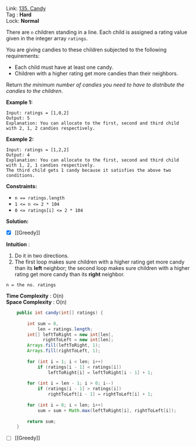 Link: [135. Candy](https://leetcode.com/problems/candy/) <br>
Tag : **Hard**<br>
Lock: **Normal**

There are `n` children standing in a line. Each child is assigned a rating value given in the integer array `ratings`.

You are giving candies to these children subjected to the following requirements:

-   Each child must have at least one candy.
-   Children with a higher rating get more candies than their neighbors.

Return _the minimum number of candies you need to have to distribute the candies to the children_.

**Example 1:**
```
Input: ratings = [1,0,2]
Output: 5
Explanation: You can allocate to the first, second and third child with 2, 1, 2 candies respectively.
```

**Example 2:**
```
Input: ratings = [1,2,2]
Output: 4
Explanation: You can allocate to the first, second and third child with 1, 2, 1 candies respectively.
The third child gets 1 candy because it satisfies the above two conditions.
```

**Constraints:**
-   `n == ratings.length`
-   `1 <= n <= 2 * 104`
-   `0 <= ratings[i] <= 2 * 104`


**Solution:**

- [x] [[Greedy]]

**Intuition** :
1.  Do it in two directions.
2.  The first loop makes sure children with a higher rating get more candy than its **left** neighbor; the second loop makes sure children with a higher rating get more candy than its **right** neighbor.


```
n = the no. ratings
```
**Time Complexity** : O(n)<br>
**Space Complexity** : O(n)

```java
    public int candy(int[] ratings) {
        
        int sum = 0,
            len = ratings.length;
        int[] leftToRight = new int[len],
              rightToLeft = new int[len];
        Arrays.fill(leftToRight, 1);
        Arrays.fill(rightToLeft, 1);
        
        for (int i = 1; i < len; i++)
            if (ratings[i - 1] < ratings[i])
                leftToRight[i] = leftToRight[i - 1] + 1;
        
        for (int i = len - 1; i > 0; i--)
            if (ratings[i - 1] > ratings[i])
                rightToLeft[i - 1] = rightToLeft[i] + 1;
        
        for (int i = 0; i < len; i++)
            sum = sum + Math.max(leftToRight[i], rightToLeft[i]);
        
        return sum;
    }
```


- [ ] [[Greedy]]

